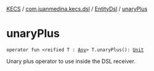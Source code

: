 [KECS](../../index.md) / [com.juanmedina.kecs.dsl](../index.md) / [EntityDsl](index.md) / [unaryPlus](./unary-plus.md)

# unaryPlus

`operator fun <reified T : `[`Any`](https://kotlinlang.org/api/latest/jvm/stdlib/kotlin/-any/index.html)`> T.unaryPlus(): `[`Unit`](https://kotlinlang.org/api/latest/jvm/stdlib/kotlin/-unit/index.html)

Unary plus operator to use inside the DSL receiver.

